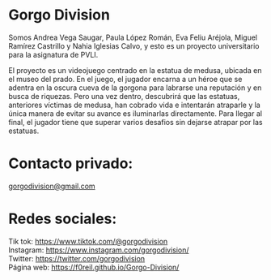 # Gorgo Division
Somos Andrea Vega Saugar, Paula López Román, Eva Feliu Aréjola, Miguel Ramírez Castrillo y Nahia Iglesias Calvo, y esto es un proyecto universitario para la asignatura de PVLI.

El proyecto es un videojuego centrado en la estatua de medusa, ubicada en el museo del prado. En el juego, el jugador encarna a un héroe que se adentra en la oscura cueva de la gorgona para labrarse una reputación y en busca de riquezas. Pero una vez dentro, descubrirá que las estatuas, anteriores víctimas de medusa, han cobrado vida e intentarán atraparle y la única manera de evitar su avance es iluminarlas directamente.
Para llegar al final, el jugador tiene que superar varios desafios sin dejarse atrapar por las estatuas.

# Contacto privado: 
gorgodivision@gmail.com
# Redes sociales:
Tik tok: https://www.tiktok.com/@gorgodivision  
Instagram: https://www.instagram.com/gorgodivision/  
Twitter: https://twitter.com/gorgodivision  
Página web: https://f0reil.github.io/Gorgo-Division/
